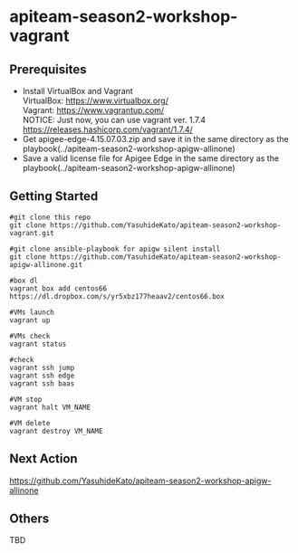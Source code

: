 # apiteam-season2-workshop-vagrant

## Prerequisites  

* Install VirtualBox and Vagrant  
VirtualBox: <https://www.virtualbox.org/>  
Vagrant: <https://www.vagrantup.com/>  
NOTICE: Just now, you can use vagrant ver. 1.7.4
https://releases.hashicorp.com/vagrant/1.7.4/
* Get apigee-edge-4.15.07.03.zip and save it in the same directory as the playbook(../apiteam-season2-workshop-apigw-allinone)
* Save a valid license file for Apigee Edge in the same directory as the playbook(../apiteam-season2-workshop-apigw-allinone)


## Getting Started
```
#git clone this repo
git clone https://github.com/YasuhideKato/apiteam-season2-workshop-vagrant.git

#git clone ansible-playbook for apigw silent install
git clone https://github.com/YasuhideKato/apiteam-season2-workshop-apigw-allinone.git

#box dl
vagrant box add centos66 https://dl.dropbox.com/s/yr5xbz177heaav2/centos66.box

#VMs launch
vagrant up

#VMs check
vagrant status

#check
vagrant ssh jump
vagrant ssh edge
vagrant ssh baas

#VM stop
vagrant halt VM_NAME

#VM delete
vagrant destroy VM_NAME
```
## Next Action
https://github.com/YasuhideKato/apiteam-season2-workshop-apigw-allinone

## Others
TBD
